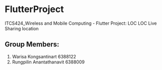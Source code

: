 # FlutterProject
 ITCS424_Wireless and Mobile Computing - Flutter Project: LOC LOC Live Sharing location
 
 ## Group Members:
 1. Warisa Kongsantinart 6388122
 2. Rungpilin Anantathanavit 6388009
